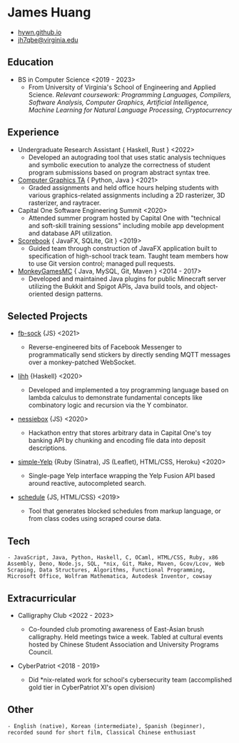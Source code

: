 # James Huang
* [hywn.github.io](https://hywn.github.io/)
* [jh7qbe@virginia.edu](mailto:jh7qbe@virginia.edu)

## Education
* BS in Computer Science <2019 - 2023>
	- From University of Virginia's School of Engineering and Applied Science. _Relevant coursework: Programming Languages, Compilers, Software Analysis, Computer Graphics, Artificial Intelligence, Machine Learning for Natural Language Processing, Cryptocurrency_

## Experience
* Undergraduate Research Assistant { Haskell, Rust } <2022>
	- Developed an autograding tool that uses static analysis techniques and symbolic execution to analyze the correctness of student program submissions based on program abstract syntax tree.
* [Computer Graphics TA](https://web.archive.org/web/20220110035819/https://www.cs.virginia.edu/luther/4810/F2021/) { Python, Java } <2021>
	- Graded assignments and held office hours helping students with various graphics-related assignments including a 2D rasterizer, 3D rasterizer, and raytracer.
* Capital One Software Engineering Summit <2020>
	- Attended summer program hosted by Capital One with "technical and soft-skill training sessions" including mobile app development and database API utilization.
* [Scorebook](https://github.com/hywn/Scorebook) { JavaFX, SQLite, Git } <2019>
	- Guided team through construction of JavaFX application built to specification of high-school track team. Taught team members how to use Git version control; managed pull requests.
* [MonkeyGamesMC](https://github.com/mogmc) { Java, MySQL, Git, Maven } <2014 - 2017>
	- Developed and maintained Java plugins for public Minecraft server utilizing the Bukkit and Spigot APIs, Java build tools, and object-oriented design patterns.

## Selected Projects
* [fb-sock](https://odcy.github.io/fb-sock-writeup/) {JS} <2021>
	- Reverse-engineered bits of Facebook Messenger to programmatically send stickers by directly sending MQTT messages over a monkey-patched WebSocket.

* [lihh](https://github.com/hywn/lihh) {Haskell} <2020>
	- Developed and implemented a toy programming language based on lambda calculus to demonstrate fundamental concepts like combinatory logic and recursion via the Y combinator.

* [nessiebox](https://github.com/hywn/h-seee) {JS} <2020>
	- Hackathon entry that stores arbitrary data in Capital One's toy banking API by chunking and encoding file data into deposit descriptions.

* [simple-Yelp](https://github.com/hywn/simple-Yelp) {Ruby (Sinatra), JS (Leaflet), HTML/CSS, Heroku} <2020>
	- Single-page Yelp interface wrapping the Yelp Fusion API based around reactive, autocompleted search.

* [schedule](http://hywn.github.io/sche/schedule?src=https://gist.githubusercontent.com/hywn/7e52ab8abe2ae75b04116ba36a20cfc2/raw/) {JS, HTML/CSS} <2019>
	- Tool that generates blocked schedules from markup language, or from class codes using scraped course data.

## Tech
	- JavaScript, Java, Python, Haskell, C, OCaml, HTML/CSS, Ruby, x86 Assembly, Deno, Node.js, SQL, *nix, Git, Make, Maven, Gcov/Lcov, Web Scraping, Data Structures, Algorithms, Functional Programming, Microsoft Office, Wolfram Mathematica, Autodesk Inventor, cowsay

## Extracurricular
* Calligraphy Club <2022 - 2023>
	- Co-founded club promoting awareness of East-Asian brush calligraphy. Held meetings twice a week. Tabled at cultural events hosted by Chinese Student Association and University Programs Council.

* CyberPatriot <2018 - 2019>
	- Did *nix-related work for school's cybersecurity team (accomplished gold tier in CyberPatriot XI's open division)

## Other
	- English (native), Korean (intermediate), Spanish (beginner), recorded sound for short film, Classical Chinese enthusiast
